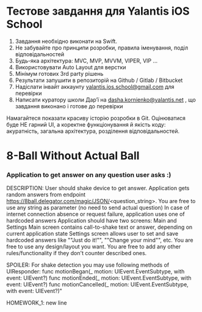 # Тестове завдання для Yalantis iOS School

1. Завдання необхідно виконати на Swift.
2. Не забувайте про принципи розробки, правила іменування, поділ відповідальностей
3. Будь-яка архітектура: MVC, MVP, MVVM, VIPER, VIP ...
4. Використовувати Auto Layout для верстки
5. Мінімум готових 3rd party рішень
5. Результати запушити в репозиторій на Github / Gitlab / Bitbucket
6. Надіслати інвайт аккаунту yalantis.ios.school@gmail.com для перевірки
7. Написати куратору школи Дар’ї на dasha.kornienko@yalantis.net , що завдання виконано і готове до перевірки

Намагайтеся показати красиву історію розробки в Git.
Оцінюватися буде НЕ гарний UI, а коректне функціонування й якість коду: акуратність, загальна архітектура, розділення відповідальностей.




# 8-Ball Without Actual Ball
### Application to get answer on any question user asks :)



DESCRIPTION:
User should shake device to get answer.
Application gets random answers from endpoint https://8ball.delegator.com/magic/JSON/<question_string>. You are free to use any string as parameter (no need to send actual question) 
In case of internet connection absence or request failure, application uses one of hardcoded answers
Application should have two screens: Main and Settings
Main screen contains call-to-shake text or answer, depending on current application state
Settings screen allows user to set and save hardcoded answers  like ""Just do it!"", ""Change your mind"", etc.
You are free to use any design/layout you want.
You are free to add any other rules/functionality if they don't counter described ones.

SPOILER: 
For shake detection you may use following methods of UIResponder:
func motionBegan(_ motion: UIEvent.EventSubtype, with event: UIEvent?)
func motionEnded(_ motion: UIEvent.EventSubtype, with event: UIEvent?) 
func motionCancelled(_ motion: UIEvent.EventSubtype, with event: UIEvent?)"

HOMEWORK_1: new line
